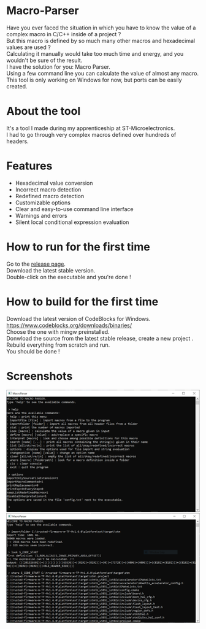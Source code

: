 # Macro-Parser

Have you ever faced the situation in which you have to know the value of a complex macro in C/C++ inside of a project ?\
But this macro is defined by so much many other macros and hexadecimal values are used ?\
Calculating it manually would take too much time and energy, and you wouldn't be sure of the result.\
I have the solution for you: Macro Parser.\
Using a few command line you can calculate the value of almost any macro.\
This tool is only working on Windows for now, but ports can be easily created.

# About the tool

It's a tool I made during my apprenticeship at ST-Microelectronics.\
I had to go through very complex macros defined over hundreds of headers.

# Features
- Hexadecimal value conversion
- Incorrect macro detection
- Redefined macro detection
- Customizable options
- Clear and easy-to-use command line interface
- Warnings and errors
- Silent local conditional expression evaluation

# How to run for the first time
Go to the [release page](https://github.com/ProSurfer73/Macro-Parser/releases).\
Download the latest stable version.\
Double-click on the executable and you're done !

# How to build for the first time
Download the latest version of CodeBlocks for Windows.\
https://www.codeblocks.org/downloads/binaries/ \
Choose the one with mingw preinstalled.\
Donwload the source from the latest stable release, create a new project .\
Rebuild everything from scratch and run.\
You should be done !

# Screenshots
![Screenshot1_v2](https://raw.githubusercontent.com/ProSurfer73/Macro-Parser/main/Screenshots/MacroParser1.png)
![Screenshot2_v2](https://raw.githubusercontent.com/ProSurfer73/Macro-Parser/main/Screenshots/MacroParser2.png)

